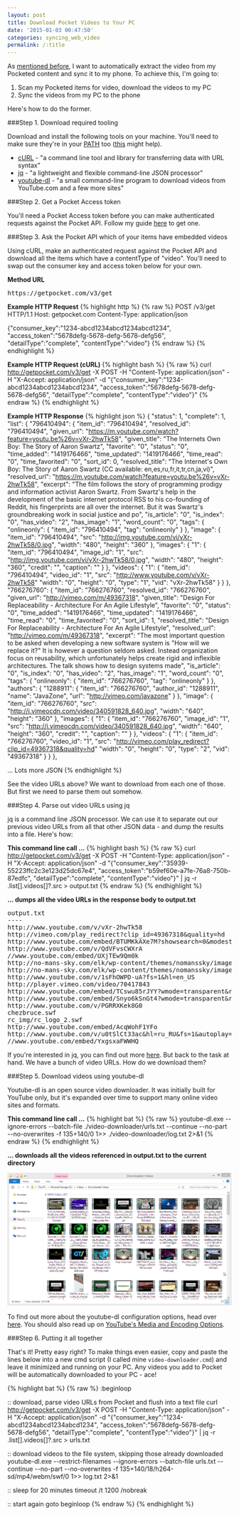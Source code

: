 ```yaml
---
layout: post
title: Download Pocket Videos to Your PC
date: '2015-01-03 00:47:50'
categories: syncing_web_video
permalink: /:title
---
```


As [mentioned before](/syncing_web_video/2014/12/17/i-cant-stream-video-on-the-commute-how-can-i-fix-it/), I want to automatically extract the video from my Pocketed content and sync it to my phone. To achieve this, I'm going to:

1. Scan my Pocketed items for video, download the videos to my PC
2. Sync the videos from my PC to the phone

Here's how to do the former.

###Step 1. Download required tooling

Download and install the following tools on your machine. You'll need to make sure they're in your <a href="http://en.wikipedia.org/wiki/PATH_%28variable%29" target="_blank">PATH</a> too (<a href="http://www.computerhope.com/issues/ch000549.htm" target="_blank">this</a> might help).

* <a href="http://curl.haxx.se/" target="_blank">cURL</a> - "a command line tool and library for transferring data with URL syntax"
* <a href="http://stedolan.github.io/jq/" target="_blank">jq</a> - "a lightweight and flexible command-line JSON processor"
* <a href="http://rg3.github.io/youtube-dl/" target="_blank">youtube-dl</a> - "a small command-line program to download videos from YouTube.com and a few more sites"

###Step 2. Get a Pocket Access token

You'll need a Pocket Access token before you can make authenticated requests against the Pocket API. Follow my guide <a href="/getting-started-with-the-pocket-developer-api/">here</a> to get one.

###Step 3. Ask the Pocket API which of your items have embedded videos

Using cURL, make an authenticated request against the Pocket API and download all the items which have a contentType of "video". You'll need to swap out the consumer key and access token below for your own.

**Method URL**
<pre>
https://getpocket.com/v3/get
</pre>

**Example HTTP Request**
{% highlight http %}
{% raw %}
POST /v3/get HTTP/1.1
Host: getpocket.com
Content-Type: application/json

{"consumer_key":"1234-abcd1234abcd1234abcd1234",
"access_token":"5678defg-5678-defg-5678-defg56",
"detailType":"complete",
"contentType":"video"}
{% endraw %}
{% endhighlight %}

**Example HTTP Request (cURL)**
{% highlight bash %}
{% raw %}
curl http://getpocket.com/v3/get -X POST -H "Content-Type: application/json" -H "X-Accept: application/json" -d "{\"consumer_key\":\"1234-abcd1234abcd1234abcd1234\", \"access_token\":\"5678defg-5678-defg-5678-defg56\", \"detailType\":\"complete\", \"contentType\":\"video\"}"
{% endraw %}
{% endhighlight %}

**Example HTTP Response**
{% highlight json %}
{
  "status": 1,
  "complete": 1,
  "list": {
    "796410494": {
      "item_id": "796410494",
      "resolved_id": "796410494",
      "given_url": "https://m.youtube.com/watch?feature=youtu.be%26v=vXr-2hwTk58",
      "given_title": "The Internets Own Boy: The Story of Aaron Swartz",
      "favorite": "0",
      "status": "0",
      "time_added": "1419176466",
      "time_updated": "1419176466",
      "time_read": "0",
      "time_favorited": "0",
      "sort_id": 0,
      "resolved_title": "The Internet's Own Boy: The Story of Aaron Swartz (CC available: en,es,ru,fr,it,tr,cn,ja,vi)",
      "resolved_url": "https://m.youtube.com/watch?feature=youtu.be%26v=vXr-2hwTk58",
      "excerpt": "The film follows the story of programming prodigy and information activist Aaron Swartz. From Swartz's help in the development of the basic internet protocol RSS to his co-founding of Reddit, his fingerprints are all over the internet. But it was Swartz's groundbreaking work in social justice and po",
      "is_article": "0",
      "is_index": "0",
      "has_video": "2",
      "has_image": "1",
      "word_count": "0",
      "tags": {
        "onlineonly": {
          "item_id": "796410494",
          "tag": "onlineonly"
        }
      },
      "image": {
        "item_id": "796410494",
        "src": "http://img.youtube.com/vi/vXr-2hwTk58/0.jpg",
        "width": "480",
        "height": "360"
      },
      "images": {
        "1": {
          "item_id": "796410494",
          "image_id": "1",
          "src": "http://img.youtube.com/vi/vXr-2hwTk58/0.jpg",
          "width": "480",
          "height": "360",
          "credit": "",
          "caption": ""
        }
      },
      "videos": {
        "1": {
          "item_id": "796410494",
          "video_id": "1",
          "src": "http://www.youtube.com/v/vXr-2hwTk58"
          "width": "0",
          "height": "0",
          "type": "1",
          "vid": "vXr-2hwTk58"
        }
      }
    },
    "766276760": {
      "item_id": "766276760",
      "resolved_id": "766276760",
      "given_url": "http://vimeo.com/m/49367318",
      "given_title": "Design For Replaceability - Architecture For An Agile Lifestyle",
      "favorite": "0",
      "status": "0",
      "time_added": "1419176466",
      "time_updated": "1419176466",
      "time_read": "0",
      "time_favorited": "0",
      "sort_id": 1,
      "resolved_title": "Design For Replaceability - Architecture For An Agile Lifestyle",
      "resolved_url": "http://vimeo.com/m/49367318",
      "excerpt": "The most important question to be asked when developing a new software system is \"How will we replace it?\" It is however a question seldom asked. Instead organization focus on reusability, which unfortunately helps create rigid and inflexible architectures. The talk shows how to design systems made",
      "is_article": "0",
      "is_index": "0",
      "has_video": "2",
      "has_image": "1",
      "word_count": "0",
      "tags": {
        "onlineonly": {
          "item_id": "766276760",
          "tag": "onlineonly"
        }
      },
      "authors": {
        "1288911": {
          "item_id": "766276760",
          "author_id": "1288911",
          "name": "JavaZone",
          "url": "http://vimeo.com/javazone"
        }
      },
      "image": {
        "item_id": "766276760",
        "src": "http://i.vimeocdn.com/video/340591828_640.jpg",
        "width": "640",
        "height": "360"
      },
      "images": {
        "1": {
          "item_id": "766276760",
          "image_id": "1",
          "src": "http://i.vimeocdn.com/video/340591828_640.jpg",
          "width": "640",
          "height": "360",
          "credit": "",
          "caption": ""
        }
      },
      "videos": {
        "1": {
          "item_id": "766276760",
          "video_id": "1",
          "src": "http://vimeo.com/play_redirect?clip_id=49367318&quality=hd"
          "width": "0",
          "height": "0",
          "type": "2",
          "vid": "49367318"
        }
      }
    },
   
... Lots more JSON
{% endhighlight %}

See the video URLs above? We want to download from each one of those. But first we need to parse them out somehow.

###Step 4. Parse out video URLs using jq

jq is a command line JSON processor. We can use it to separate out our previous video URLs from all that other JSON data - and dump the results into a file. Here's how:

**This command line call ...**
{% highlight bash %}
{% raw %}
curl http://getpocket.com/v3/get -X POST -H "Content-Type: application/json" -H "X-Accept: application/json" -d "{\"consumer_key\":\"35939-55223ffc2c3e123d25dc67e4\", \"access_token\":\"b59ef60e-a7fe-76a8-750b-87edfc\", \"detailType\":\"complete\", \"contentType\":\"video\"}" | jq -r .list[].videos[]?.src > output.txt
{% endraw %}
{% endhighlight %}

**... dumps all the video URLs in the response body to output.txt**
<pre>
output.txt
----
http://www.youtube.com/v/vXr-2hwTk58
http://vimeo.com/play_redirect?clip_id=49367318&quality=hd
http://www.youtube.com/embed/BTUMKkAXe7M?showsearch=0&modestbranding=1
http://www.youtube.com/v/QdVFvsCWXrA
//www.youtube.com/embed/UXjTEw9Qm0k
http://no-mans-sky.com/elk/wp-content/themes/nomanssky/images/loop.mp4
http://no-mans-sky.com/elk/wp-content/themes/nomanssky/images/loop.webm
http://www.youtube.com/v/1sFhOWPD-uA?fs=1&hl=en_US
http://player.vimeo.com/video/70417843
http://www.youtube.com/embed/TCswu85rJYY?wmode=transparent&rel=0&autohide=1&showinfo=0&enablejsapi=1
http://www.youtube.com/embed/Snyo6kSnGt4?wmode=transparent&rel=0&autohide=1&showinfo=0&enablejsapi=1
http://www.youtube.com/v/PGRRXKek8G0
chezbruce.swf
rc_img/rc_logo_2.swf
http://www.youtube.com/embed/AcqWohF1YFo
http://www.youtube.com/v/u0tSlCt33ac&hl=ru_RU&fs=1&autoplay=1
//www.youtube.com/embed/YxgsxaFWWHQ
</pre>

If you're interested in jq, you can find out more <a href="http://stedolan.github.io/jq/" target="_blank">here</a>. But back to the task at hand. We have a bunch of video URLs. How do we download them?

###Step 5. Download videos using youtube-dl

Youtube-dl is an open source video downloader. It was initially built for YouTube only, but it's expanded over time to support many online video sites and formats.

**This command line call ...**
{% highlight bat %}
{% raw %}
youtube-dl.exe --ignore-errors --batch-file ./video-downloader/urls.txt --continue --no-part --no-overwrites -f 135+140/0 1>> ./video-downloader/log.txt 2>&1
{% endraw %}
{% endhighlight %}

**... downloads all the videos referenced in output.txt to the current directory**

![](/img/posts/2015-01-03-00_36_48-Downloaded-Videos.png)

To find out more about the youtube-dl configuration options, head over <a href="http://rg3.github.io/youtube-dl/documentation.html" target="_blank">here</a>. You should also read up on <a href="http://en.wikipedia.org/wiki/YouTube#Quality_and_formats" target="_blank">YouTube's Media and Encoding Options</a>.

###Step 6. Putting it all together

That's it! Pretty easy right? To make things even easier, copy and paste the lines below into a new cmd script (I called mine <code>video-downloader.cmd</code>) and leave it minimized and running on your PC. Any videos you add to Pocket will be automatically downloaded to your PC - ace!

{% highlight bat %}
{% raw %}
:beginloop

:: download, parse video URLs from Pocket and flush into a text file
curl http://getpocket.com/v3/get -X POST -H "Content-Type: application/json" -H "X-Accept: application/json" -d "{\"consumer_key\":\"1234-abcd1234abcd1234abcd1234\", \"access_token\":\"5678defg-5678-defg-5678-defg56\", \"detailType\":\"complete\", \"contentType\":\"video\"}" | jq -r .list[].videos[]?.src > urls.txt

:: download videos to the file system, skipping those already downloaded
youtube-dl.exe --restrict-filenames --ignore-errors --batch-file urls.txt --continue --no-part --no-overwrites -f 135+140/18/h264-sd/mp4/webm/swf/0 1>> log.txt 2>&1

:: sleep for 20 minutes
timeout /t 1200 /nobreak

:: start again
goto beginloop
{% endraw %}
{% endhighlight %}

